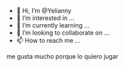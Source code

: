 - 👋 Hi, I’m @Yelianny
- 👀 I’m interested in ...
- 🌱 I’m currently learning ...
- 💞️ I’m looking to collaborate on ...
- 📫 How to reach me ...

<!---
Yelianny/Yelianny is a ✨ special ✨ repository because its `README.md` (this file) appears on your GitHub profile.
You can click the Preview link to take a look at your changes.
--->me gusta mucho porque lo quiero jugar

